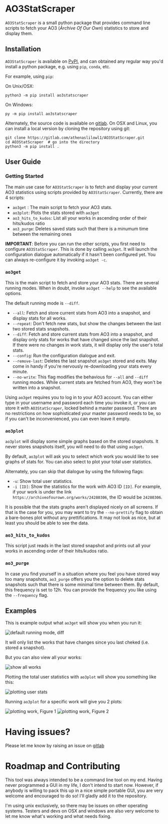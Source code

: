# AO3StatScraper

`AO3StatScraper` is a small python package that provides command line scripts
to fetch your AO3 (*Archive Of Our Own*) statistics to store and display them.

## Installation

`AO3StatScraper` is available on [PyPI](https://pypi.org/project/ao3statscraper/), and
can obtained any regular way you'd install a python package, e.g. using `pip`, `conda`, etc.

For example, using `pip`:

On Unix/OSX:

```
python3 -m pip install ao3statscraper
```

On Windows:

```
py -m pip install ao3statscraper
```


Alternately, the source code is available on [gitlab](https://gitlab.com/athenaslilowl1/AO3StatScraper). 
On OSX and Linux, you can install a local version by cloning the repository using git:

```
git clone https://gitlab.com/athenaslilowl1/AO3StatScraper.git
cd AO3StatScraper  # go into the directory
python3 -m pip install .
```



## User Guide

### Getting Started

The main use case for `AO3StatScraper` is to fetch and display your current AO3 statistics using
scripts provided by `AO3StatScraper`. Currently, there are 4 scripts:

- `ao3get` : The main script to fetch your AO3 stats.
- `ao3plot`: Plots the stats stored with `ao3get`
- `ao3_hits_to_kudos`: List all your works in ascending order of their hits/kudos ratio
- `ao3_purge`: Deletes saved stats such that there is a minumum time between the remaining ones


**IMPORTANT**: Before you can run the other scripts, you first need to configure `AO3StatScraper`.
This is done by calling `ao3get`. It will launch the configuration dialogue automatically if it hasn't
been configured yet. You can always re-configure it by invoking `ao3get -c`.




### `ao3get`

This is the main script to fetch and store your AO3 stats. There are several running modes.
When in doubt, invoke `ao3get --help` to see the available options.

The default running mode is `--diff`.

- `--all`: Fetch and store current stats from AO3 into a snapshot, and display stats for all works.
- `--repeat`: Don't fetch new stats, but show the changes between the last two stored stats snapshots.
- `--diff`: Fetch and store current stats from AO3 into a snapshot, and display only stats for works that have changed since the last snapshot. If there were no changes in work stats, it will display only the user's total stats.
- `--config`: Run the configuration dialogue and exit.
- `--remove-last`: Deletes the last snapshot `ao3get` stored and exits. May come in handy if you're nervously re-downloading your stats every minute.
- `--no-write`: This flag modifies the behavious for `--all` and `--diff` running modes. While current stats are fetched from AO3, they won't be written into a snapshot.


Using `ao3get` requires you to log in to your AO3 account. You can either type in your username and password
each time you invoke it, or you can store it with `AO3StatScraper`, locked behind a master password. There
are no restrictions on how sophisticated your master password needs to be, so if you can't be inconvenienced,
you can even leave it empty.


### `ao3plot`

`ao3plot` will display some simple graphs based on the stored snapshots. It never stores snapshots itself,
you will need to do that using `ao3get`. 

By default, `ao3plot` will ask you to select which work you would like to see graphs of stats for. You can
also select to plot your total user statistics.

Alternately, you can skip that dialogue by using the following flags:

- `-u`: Show total user statistics.
- `-i [ID]`: Show the statistics for the work with AO3 ID `[ID]`. For example, if your work is under the link `https://archiveofourown.org/works/24280306`, the ID would be `24280306`.

It is possible that the stats graphs aren't displayed nicely on all screens. If that is the case for you,
you may want to try the `--no-prettify` flag to obtain a bare-bones plot without any prettifications. It
may not look as nice, but at least you should be able to see the data.



### `ao3_hits_to_kudos`

This script just reads in the last stored snapshot and prints out all your works in ascending order of their hits/kudos ratio.



### `ao3_purge`

In case you find yourself in a situation where you feel you have stored way too many snapshots, `ao3_purge` offers
you the option to delete stats snapshots such that there is some minimal time between them. By default, this frequency
is set to 12h. You can provide the frequency you like using the `--frequency` flag.





## Examples

This is example output what `ao3get` will show you when you run it:

![default running mode, diff](webdata/ao3get.png)

It will only list the works that have changes since you last cheked (i.e. stored a snapshot).

But you can also view all your works:

![show all works](webdata/ao3get-all.png)


Plotting the total user statistics with `ao3plot` will show you something like this:

![plotting user stats](webdata/plot-user.png)


Running `ao3plot` for a specific work will give you 2 plots:

![plotting work, Figure 1](webdata/plot-work1.png)
![plotting work, Figure 2](webdata/plot-work2.png)





# Having issues?

Please let me know by raising an issue on [gitlab](https://gitlab.com/athenaslilowl1/AO3StatScraper/-/issues)



# Roadmap and Contributing

This tool was always intended to be a command line tool on my end. Having never programmed a GUI in my life,
I don't intend to start now. However, if anybody is willing to pack this up in a nice simple portable GUI, 
you are very welcome and encouraged to do so! I'll gladly add it to the repository.

I'm using unix exclusively, so there may be issues on other operating systems. Testers and devs on OSX and
windows are also very welcome to let me know what's working and what needs fixing.
